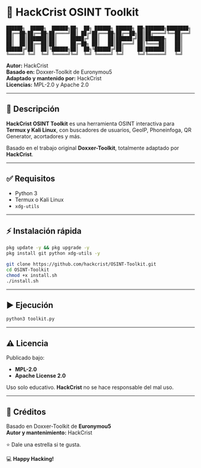 # 🚀 HackCrist OSINT Toolkit

```
██████╗  █████╗  ██████╗██╗  ██╗ ██████╗ ██████╗ ██╗███████╗████████╗
██╔══██╗██╔══██╗██╔════╝██║ ██╔╝██╔═══██╗██╔══██╗██║██╔════╝╚══██╔══╝
██║  ██║███████║██║     █████╔╝ ██║   ██║██████╔╝██║███████╗   ██║   
██║  ██║██╔══██║██║     ██╔═██╗ ██║   ██║██╔═══╝ ██║╚════██║   ██║   
██████╔╝██║  ██║╚██████╗██║  ██╗╚██████╔╝██║     ██║███████║   ██║   
╚═════╝ ╚═╝  ╚═╝ ╚═════╝╚═╝  ╚═╝ ╚═════╝ ╚═╝     ╚═╝╚══════╝   ╚═╝   
```

**Autor:** HackCrist  
**Basado en:** Doxxer-Toolkit de Euronymou5  
**Adaptado y mantenido por:** HackCrist  
**Licencias:** MPL-2.0 y Apache 2.0

---

## 📌 Descripción

**HackCrist OSINT Toolkit** es una herramienta OSINT interactiva para **Termux y Kali Linux**, con buscadores de usuarios, GeoIP, Phoneinfoga, QR Generator, acortadores y más.

Basado en el trabajo original **Doxxer-Toolkit**, totalmente adaptado por **HackCrist**.

---

## ✅ Requisitos

- Python 3
- Termux o Kali Linux
- `xdg-utils`

---

## ⚡ Instalación rápida

```bash
pkg update -y && pkg upgrade -y
pkg install git python xdg-utils -y

git clone https://github.com/hackcrist/OSINT-Toolkit.git
cd OSINT-Toolkit
chmod +x install.sh
./install.sh
```

---

## ▶️ Ejecución

```bash
python3 toolkit.py
```

---

## ⚠️ Licencia

Publicado bajo:  
- **MPL-2.0**
- **Apache License 2.0**

Uso solo educativo. **HackCrist** no se hace responsable del mal uso.

---

## 🙌 Créditos

Basado en Doxxer-Toolkit de **Euronymou5**  
**Autor y mantenimiento:** HackCrist

⭐ Dale una estrella si te gusta.

💻 **Happy Hacking!**
